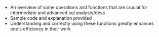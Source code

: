 - An overview of some operations and functions that are crucial for intermediate and advanced sql analysts/devs
- Sample code and explanation provided
- Understanding and correctly using these functions greatly enhances one's efficiency in their work
